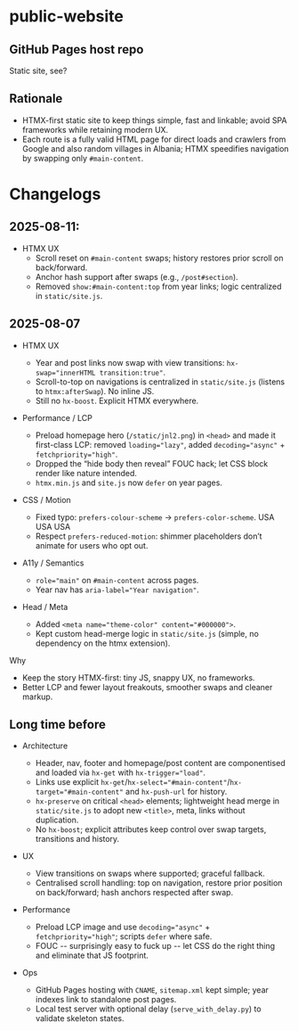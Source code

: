 # public-website
## GitHub Pages host repo
Static site, see?

## Rationale
  - HTMX-first static site to keep things simple, fast and linkable; avoid SPA frameworks while retaining modern UX.
  - Each route is a fully valid HTML page for direct loads and crawlers from Google and also random villages in Albania; HTMX speedifies navigation by swapping only `#main-content`.

# Changelogs

## 2025-08-11:
 
- HTMX UX
  - Scroll reset on `#main-content` swaps; history restores prior scroll on back/forward.
  - Anchor hash support after swaps (e.g., `/post#section`).
  - Removed `show:#main-content:top` from year links; logic centralized in `static/site.js`.

## 2025-08-07

- HTMX UX
  - Year and post links now swap with view transitions: `hx-swap="innerHTML transition:true"`.
  - Scroll-to-top on navigations is centralized in `static/site.js` (listens to `htmx:afterSwap`). No inline JS.
  - Still no `hx-boost`. Explicit HTMX everywhere.

- Performance / LCP
  - Preload homepage hero (`/static/jnl2.png`) in `<head>` and made it first-class LCP: removed `loading="lazy"`, added `decoding="async"` + `fetchpriority="high"`.
  - Dropped the “hide body then reveal” FOUC hack; let CSS block render like nature intended.
  - `htmx.min.js` and `site.js` now `defer` on year pages.

- CSS / Motion
  - Fixed typo: `prefers-colour-scheme` → `prefers-color-scheme`. USA USA USA
  - Respect `prefers-reduced-motion`: shimmer placeholders don’t animate for users who opt out.

- A11y / Semantics
  - `role="main"` on `#main-content` across pages.
  - Year nav has `aria-label="Year navigation"`.

- Head / Meta
  - Added `<meta name="theme-color" content="#000000">`.
  - Kept custom head-merge logic in `static/site.js` (simple, no dependency on the htmx extension).

Why
- Keep the story HTMX-first: tiny JS, snappy UX, no frameworks.
- Better LCP and fewer layout freakouts, smoother swaps and cleaner markup.

## Long time before

- Architecture
  - Header, nav, footer and homepage/post content are componentised and loaded via `hx-get` with `hx-trigger="load"`.
  - Links use explicit `hx-get`/`hx-select="#main-content"`/`hx-target="#main-content"` and `hx-push-url` for history.
  - `hx-preserve` on critical `<head>` elements; lightweight head merge in `static/site.js` to adopt new `<title>`, meta, links without duplication.
  - No `hx-boost`; explicit attributes keep control over swap targets, transitions and history.

- UX
  - View transitions on swaps where supported; graceful fallback.
  - Centralised scroll handling: top on navigation, restore prior position on back/forward; hash anchors respected after swap.

- Performance
  - Preload LCP image and use `decoding="async"` + `fetchpriority="high"`; scripts `defer` where safe.
  - FOUC -- surprisingly easy to fuck up -- let CSS do the right thing and eliminate that JS footprint.

- Ops
  - GitHub Pages hosting with `CNAME`, `sitemap.xml` kept simple; year indexes link to standalone post pages.
  - Local test server with optional delay (`serve_with_delay.py`) to validate skeleton states.